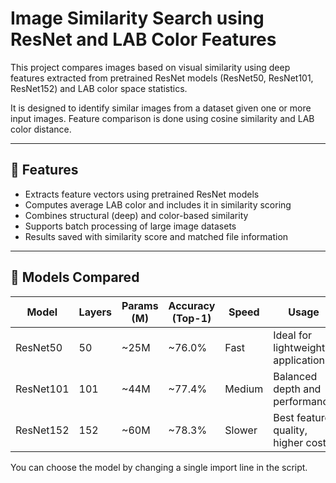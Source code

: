 # Image Similarity Search using ResNet and LAB Color Features

This project compares images based on visual similarity using deep features extracted from pretrained ResNet models (ResNet50, ResNet101, ResNet152) and LAB color space statistics.

It is designed to identify similar images from a dataset given one or more input images. Feature comparison is done using cosine similarity and LAB color distance.

---

## 📌 Features

- Extracts feature vectors using pretrained ResNet models
- Computes average LAB color and includes it in similarity scoring
- Combines structural (deep) and color-based similarity
- Supports batch processing of large image datasets
- Results saved with similarity score and matched file information

---

## 🧱 Models Compared

| Model       | Layers | Params (M) | Accuracy (Top-1) | Speed  | Usage                              |
|-------------|--------|------------|------------------|--------|------------------------------------|
| ResNet50    | 50     | ~25M       | ~76.0%           | Fast   | Ideal for lightweight applications |
| ResNet101   | 101    | ~44M       | ~77.4%           | Medium | Balanced depth and performance     |
| ResNet152   | 152    | ~60M       | ~78.3%           | Slower | Best feature quality, higher cost  |

You can choose the model by changing a single import line in the script.
